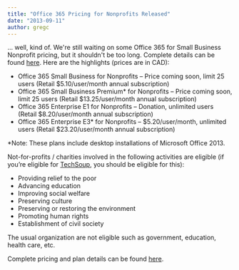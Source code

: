 ```yaml
---
title: "Office 365 Pricing for Nonprofits Released"
date: "2013-09-11"
author: gregc
---
```


... well, kind of. We're still waiting on some Office 365 for Small Business Nonprofit pricing, but it shouldn't be too long. Complete details can be found [here](http://www.microsoft.com/about/corporatecitizenship/en-us/nonprofits/faq/). Here are the highlights (prices are in CAD):

- Office 365 Small Business for Nonprofits – Price coming soon, limit 25 users (Retail $5.10/user/month annual subscription)
- Office 365 Small Business Premium\* for Nonprofits – Price coming soon, limit 25 users (Retail $13.25/user/month annual subscription)
- Office 365 Enterprise E1 for Nonprofits – Donation, unlimited users (Retail $8.20/user/month annual subscription)
- Office 365 Enterprise E3\* for Nonprofits – $5.20/user/month, unlimited users (Retail $23.20/user/month annual subscription)

\*Note: These plans include desktop installations of Microsoft Office 2013.

Not-for-profits / charities involved in the following activities are eligible (if you’re eligible for [TechSoup](https://www.techsoupcanada.ca/), you should be eligible for this):

- Providing relief to the poor
- Advancing education
- Improving social welfare
- Preserving culture
- Preserving or restoring the environment
- Promoting human rights
- Establishment of civil society

The usual organization are not eligible such as government, education, health care, etc.

Complete pricing and plan details can be found [here](http://office.microsoft.com/en-ca/non-profit/compare-office-365-for-nonprofits-plans-FX104081605.aspx).
